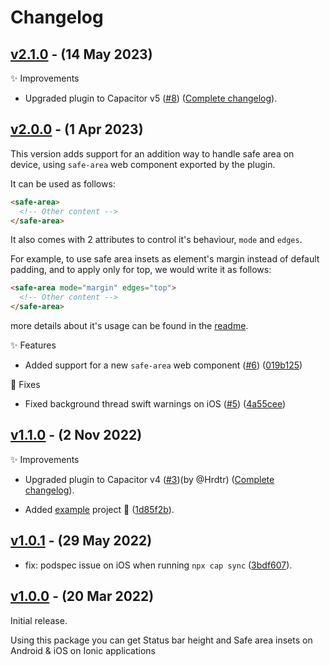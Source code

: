 # Changelog

## [v2.1.0](https://github.com/Aashu-Dubey/capacitor-statusbar-safe-area/compare/v2.0.0...v2.1.0) - (14 May 2023)

✨ Improvements

- Upgraded plugin to Capacitor v5 ([#8](https://github.com/Aashu-Dubey/capacitor-statusbar-safe-area/pull/8)) ([Complete changelog](https://github.com/Aashu-Dubey/capacitor-statusbar-safe-area/pull/8/files)).

## [v2.0.0](https://github.com/Aashu-Dubey/capacitor-statusbar-safe-area/compare/v1.1.0...v2.0.0) - (1 Apr 2023)

This version adds support for an addition way to handle safe area on device, using `safe-area` web component exported by the plugin.

It can be used as follows:

```html
<safe-area>
  <!-- Other content -->
</safe-area>
```

It also comes with 2 attributes to control it's behaviour, `mode` and `edges`.

For example, to use safe area insets as element's margin instead of default padding, and to apply only for top, we would write it as follows:

```html
<safe-area mode="margin" edges="top">
  <!-- Other content -->
</safe-area>
```

more details about it's usage can be found in the [readme](https://github.com/Aashu-Dubey/capacitor-statusbar-safe-area#html-tag).

✨ Features

- Added support for a new `safe-area` web component ([#6](https://github.com/Aashu-Dubey/capacitor-statusbar-safe-area/pull/6)) ([019b125](https://github.com/Aashu-Dubey/capacitor-statusbar-safe-area/commit/019b1250a7658c6d8c7c5ad6108018943793c498))

🐛 Fixes

- Fixed background thread swift warnings on iOS ([#5](https://github.com/Aashu-Dubey/capacitor-statusbar-safe-area/pull/5)) ([4a55cee](https://github.com/Aashu-Dubey/capacitor-statusbar-safe-area/commit/4a55cee1f022d99de64426baa625d60fd5768600))

## [v1.1.0](https://github.com/Aashu-Dubey/capacitor-statusbar-safe-area/compare/v1.0.1...v1.1.0) - (2 Nov 2022)

✨ Improvements

- Upgraded plugin to Capacitor v4 ([#3](https://github.com/Aashu-Dubey/capacitor-statusbar-safe-area/pull/3))(by @Hrdtr) ([Complete changelog](https://github.com/Aashu-Dubey/capacitor-statusbar-safe-area/compare/v1.0.1...1d85f2b)).

- Added [example](https://github.com/Aashu-Dubey/capacitor-statusbar-safe-area/tree/main/example) project 📱 ([1d85f2b](https://github.com/Aashu-Dubey/capacitor-statusbar-safe-area/commit/1d85f2be317e8f3e23861f7644bdc3fa32a82f7a)).

## [v1.0.1](https://github.com/Aashu-Dubey/capacitor-statusbar-safe-area/compare/v1.0.0...v1.0.1) - (29 May 2022)

- fix: podspec issue on iOS when running `npx cap sync` ([3bdf607](https://github.com/Aashu-Dubey/capacitor-statusbar-safe-area/commit/3bdf607b14a54121abcdc768aaa76b74a8a67876)).

## [v1.0.0](https://github.com/Aashu-Dubey/capacitor-statusbar-safe-area/tree/v1.0.0) - (20 Mar 2022)

Initial release.

Using this package you can get Status bar height and Safe area insets on Android & iOS on Ionic applications
